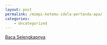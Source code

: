 ```yaml
---
layout: post
permalink: /mimpi-ketemu-idola-pertanda-apa/
categories:
    - Uncategorized
---
```


[Baca Selengkapnya](/08)